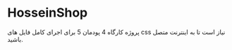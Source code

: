# HosseinShop
پروژه کارگاه 4 پودمان 5
برای اجرای کامل فایل های css نیاز است تا به اینترنت متصل باشید.
